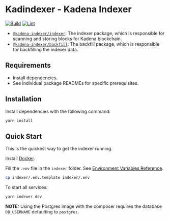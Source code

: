 # Kadindexer - Kadena Indexer

[![Build](https://github.com/hack-a-chain-software/indexer-kadena/actions/workflows/indexer.yml/badge.svg)](https://github.com/hack-a-chain-software/indexer-kadena/actions/workflows/indexer.yml)
[![Lint](https://github.com/hack-a-chain-software/indexer-kadena/actions/workflows/lint.yml/badge.svg)](https://github.com/hack-a-chain-software/indexer-kadena/actions/workflows/lint.yml)

- [`@kadena-indexer/indexer`](indexer/README.md): The indexer package, which is responsible for scanning and storing blocks for Kadena blockchain.
- [`@kadena-indexer/backfill`](backfill/README.md): The backfill package, which is responsible for backfilling the indexer data.

## Requirements

- Install dependencies.
- See individual package READMEs for specific prerequisites.

## Installation

Install dependencies with the following command:

```bash
yarn install
```

## Quick Start

This is the quickest way to get the indexer running.

Install [Docker](https://www.docker.com/).

Fill the `.env` file in the `indexer` folder. See [Environment Variables Reference](../indexer/README.md#32-environment-variables-reference).

```bash
cp indexer/.env.template indexer/.env
```

To start all services:

```bash
yarn indexer dev
```

**NOTE:** Using the Postgres image with the composer requires the database `DB_USERNAME` defaulting to `postgres`.

